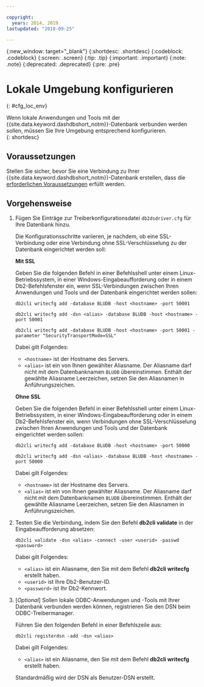 ```yaml
---

copyright:
  years: 2014, 2019
lastupdated: "2018-09-25"

---
```


<!-- Attribute definitions --> 
{:new_window: target="_blank"}
{:shortdesc: .shortdesc}
{:codeblock: .codeblock}
{:screen: .screen}
{:tip: .tip}
{:important: .important}
{:note: .note}
{:deprecated: .deprecated}
{:pre: .pre}

# Lokale Umgebung konfigurieren
{: #cfg_loc_env}

Wenn lokale Anwendungen und Tools mit der {{site.data.keyword.dashdbshort_notm}}-Datenbank verbunden werden sollen, müssen Sie Ihre Umgebung entsprechend konfigurieren.  
{: shortdesc}

## Voraussetzungen

Stellen Sie sicher, bevor Sie eine Verbindung zu Ihrer {{site.data.keyword.dashdbshort_notm}}-Datenbank erstellen, dass die [erforderlichen Voraussetzungen](connecting.html#prereqs) erfüllt werden.

<!-- 1. Install the Db2 driver package for your operating system.

   - [Installing on Windows](install_win.html)
   - [Installing on Linux or PowerLinux](install_linux.html)
   - [Installing on Mac OS X](install_mac.html)
2. Decide whether or not you will be using Secure Sockets Layer (SSL) to connect to your database.
3. Collect database details and connect credentials, including the host name of your server, and your database user ID and password. -->

## Vorgehensweise

1. Fügen Sie Einträge zur Treiberkonfigurationsdatei `db2dsdriver.cfg` für Ihre Datenbank hinzu.

   Die Konfigurationsschritte variieren, je nachdem, ob eine SSL-Verbindung oder eine Verbindung ohne SSL-Verschlüsselung zu der Datenbank eingerichtet werden soll:

   **Mit SSL**

   Geben Sie die folgenden Befehl in einer Befehlsshell unter einem Linux-Betriebssystem, in einer Windows-Eingabeaufforderung oder in einem Db2-Befehlsfenster ein, wenn SSL-Verbindungen zwischen Ihren Anwendungen und Tools und der Datenbank eingerichtet werden sollen: 

   `db2cli writecfg add -database BLUDB -host <hostname> -port 50001`

   `db2cli writecfg add -dsn <alias> -database BLUDB -host <hostname> -port 50001`

   `db2cli writecfg add -database BLUDB -host <hostname> -port 50001 -parameter "SecurityTransportMode=SSL"`

    Dabei gilt Folgendes:

   - `<hostname>` ist der Hostname des Servers.
   - `<alias>` ist ein von Ihnen gewählter Aliasname. Der Aliasname darf nicht mit dem Datenbanknamen `BLUDB` übereinstimmen. Enthält der gewählte Aliasname Leerzeichen, setzen Sie den Aliasnamen in Anführungszeichen.

   **Ohne SSL**

   Geben Sie die folgenden Befehl in einer Befehlsshell unter einem Linux-Betriebssystem, in einer Windows-Eingabeaufforderung oder in einem Db2-Befehlsfenster ein, wenn Verbindungen ohne SSL-Verschlüsselung zwischen Ihren Anwendungen und Tools und der Datenbank eingerichtet werden sollen: 

   `db2cli writecfg add -database BLUDB -host <hostname> -port 50000`

   `db2cli writecfg add -dsn <alias> -database BLUDB -host <hostname> -port 50000`

    Dabei gilt Folgendes:

   - `<hostname>` ist der Hostname des Servers.
   - `<alias>` ist ein von Ihnen gewählter Aliasname. Der Aliasname darf nicht mit dem Datenbanknamen `BLUDB` übereinstimmen. Enthält der gewählte Aliasname Leerzeichen, setzen Sie den Aliasnamen in Anführungszeichen.

2. Testen Sie die Verbindung, indem Sie den Befehl **db2cli validate** in der Eingabeaufforderung absetzen:

   `db2cli validate -dsn <alias> -connect -user <userid> -passwd <password>`

   Dabei gilt Folgendes: 
   
   - `<alias>` ist ein Aliasname, den Sie mit dem Befehl **db2cli writecfg** erstellt haben.
   - `<userid>` ist Ihre Db2-Benutzer-ID.
   - `<password>` ist Ihr Db2-Kennwort.

3. [*Optional*] Sollen lokale ODBC-Anwendungen und -Tools mit Ihrer Datenbank verbunden werden können, registrieren Sie den DSN beim ODBC-Treibermanager.
 
   Führen Sie den folgenden Befehl in einer Befehlszeile aus: 

   `db2cli registerdsn -add -dsn <alias>`

   Dabei gilt Folgendes: 

   - `<alias>` ist ein Aliasname, den Sie mit dem Befehl **db2cli writecfg** erstellt haben.

   Standardmäßig wird der DSN als Benutzer-DSN erstellt.

